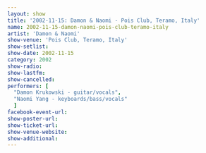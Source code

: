 ```yaml
---
layout: show
title: '2002-11-15: Damon & Naomi - Pois Club, Teramo, Italy'
name: 2002-11-15-damon-naomi-pois-club-teramo-italy
artist: 'Damon & Naomi'
show-venue: 'Pois Club, Teramo, Italy'
show-setlist: 
show-date: 2002-11-15
category: 2002
show-radio: 
show-lastfm: 
show-cancelled: 
performers: [
  "Damon Krukowski - guitar/vocals",
  "Naomi Yang - keyboards/bass/vocals"
  ]
facebook-event-url: 
show-poster-url: 
show-ticket-url: 
show-venue-website: 
show-additional: 
---
```


